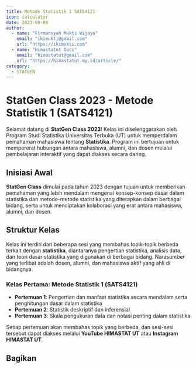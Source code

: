 ```yaml
--- 
title: Metode Statistik 1 SATS4121
icon: calculator
date: 2023-09-09
author:
  - name: "Firmansyah Mukti Wijaya"
    email: "ikimukti@gmail.com"
    url: "https://ikimukti.com"
  - name: "Himastatut Docs"
    email: "himastatut@gmail.com"
    url: "https://himastatut.my.id/article/"
category:
  - STATGEN
--- 
```


# StatGen Class 2023 - Metode Statistik 1 (SATS4121)

Selamat datang di **StatGen Class 2023**! Kelas ini diselenggarakan oleh Program Studi Statistika Universitas Terbuka (UT) untuk memperdalam pemahaman mahasiswa tentang **Statistika**. Program ini bertujuan untuk mempererat hubungan antara mahasiswa, alumni, dan dosen melalui pembelajaran interaktif yang dapat diakses secara daring.

## Inisiasi Awal
**StatGen Class** dimulai pada tahun 2023 dengan tujuan untuk memberikan pemahaman yang lebih mendalam mengenai konsep-konsep dasar dalam statistika dan metode-metode statistika yang diterapkan dalam berbagai bidang, serta untuk menciptakan kolaborasi yang erat antara mahasiswa, alumni, dan dosen.

## Struktur Kelas
Kelas ini terdiri dari beberapa sesi yang membahas topik-topik berbeda terkait dengan **statistika**, diantaranya pengertian statistika, analisis data, dan teori dasar statistika yang digunakan di berbagai bidang. Narasumber yang terlibat adalah dosen, alumni, dan mahasiswa aktif yang ahli di bidangnya.

### Kelas Pertama: **Metode Statistik 1 (SATS4121)**

- **Pertemuan 1**: Pengertian dan manfaat statistika secara mendalam serta penghitungan dasar dalam statistika
- **Pertemuan 2**: Statistik deskriptif dan inferensial
- **Pertemuan 3**: Skala pengukuran data dan notasi penting dalam statistika

Setiap pertemuan akan membahas topik yang berbeda, dan sesi-sesi tersebut dapat diakses melalui **YouTube HIMASTAT UT** atau **Instagram HIMASTAT UT**.


<Catalog />


## Bagikan
<Share colorful />
<GitContributors />
<GitChangelog />